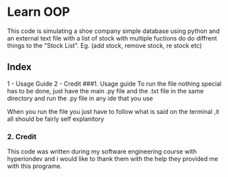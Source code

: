 # Learn OOP

This code is simulating a shoe company  simple database using python and an external text file with a list of stock
with multiple fuctions do do diffrent things to the "Stock List". Eg. (add stock, remove stock, re stock etc)
## Index
1 - Usage Guide
2 - Credit
###1. Usage guide
To run the file nothing special has to be done, just have the main .py file and the .txt file in the same directory
and run the .py file in any ide that you use

When you run the file you just have to follow what is said  on the terminal ,it all should be fairly self explanitory

### 2. Credit
This code was written during my software engineering course with hyperiondev and i would like to thank them with the help
they provided me with this programe.
